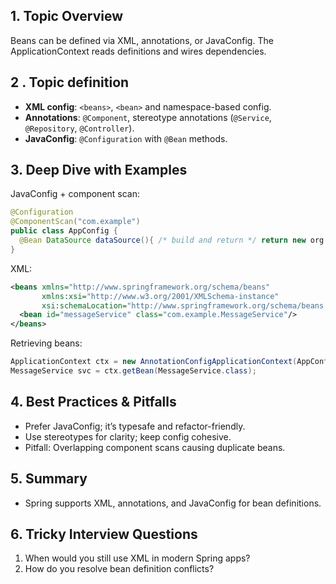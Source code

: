 ## 1. Topic Overview

Beans can be defined via XML, annotations, or JavaConfig. The ApplicationContext reads definitions and wires dependencies.

## 2 . Topic definition

- **XML config**: `<beans>`, `<bean>` and namespace-based config.
- **Annotations**: `@Component`, stereotype annotations (`@Service`, `@Repository`, `@Controller`).
- **JavaConfig**: `@Configuration` with `@Bean` methods.

## 3. Deep Dive with Examples

JavaConfig + component scan:
```java
@Configuration
@ComponentScan("com.example")
public class AppConfig {
  @Bean DataSource dataSource(){ /* build and return */ return new org.h2.jdbcx.JdbcDataSource(); }
}
```

XML:
```xml
<beans xmlns="http://www.springframework.org/schema/beans"
       xmlns:xsi="http://www.w3.org/2001/XMLSchema-instance"
       xsi:schemaLocation="http://www.springframework.org/schema/beans http://www.springframework.org/schema/beans/spring-beans.xsd">
  <bean id="messageService" class="com.example.MessageService"/>
</beans>
```

Retrieving beans:
```java
ApplicationContext ctx = new AnnotationConfigApplicationContext(AppConfig.class);
MessageService svc = ctx.getBean(MessageService.class);
```

## 4. Best Practices & Pitfalls

- Prefer JavaConfig; it’s typesafe and refactor-friendly.
- Use stereotypes for clarity; keep config cohesive.
- Pitfall: Overlapping component scans causing duplicate beans.

## 5. Summary

- Spring supports XML, annotations, and JavaConfig for bean definitions.

## 6. Tricky Interview Questions

1) When would you still use XML in modern Spring apps?
2) How do you resolve bean definition conflicts?
